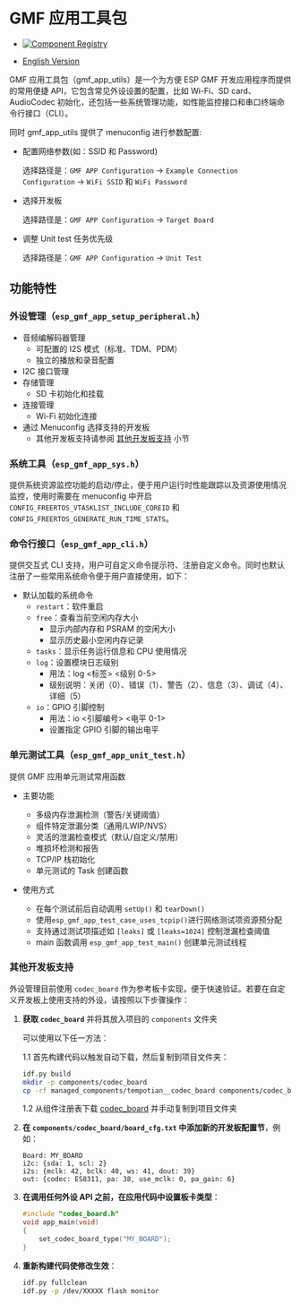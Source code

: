 # GMF 应用工具包

- [![Component Registry](https://components.espressif.com/components/espressif/gmf_app_utils/badge.svg)](https://components.espressif.com/components/espressif/gmf_app_utils)

- [English Version](./README.md)

GMF 应用工具包（gmf_app_utils）是一个为方便 ESP GMF 开发应用程序而提供的常用便捷 API，它包含常见外设设置的配置，比如 Wi-Fi、SD card、AudioCodec 初始化，还包括一些系统管理功能，如性能监控接口和串口终端命令行接口（CLI）。

同时 gmf_app_utils 提供了 menuconfig 进行参数配置:

- 配置网络参数(如：SSID 和 Password)

  选择路径是：`GMF APP Configuration` -> `Example Connection Configuration` -> `WiFi SSID` 和 `WiFi Password`

- 选择开发板

  选择路径是：`GMF APP Configuration` -> `Target Board`

- 调整 Unit test 任务优先级

  选择路径是：`GMF APP Configuration` -> `Unit Test`

## 功能特性

### 外设管理（`esp_gmf_app_setup_peripheral.h`）
- 音频编解码器管理
  - 可配置的 I2S 模式（标准、TDM、PDM）
  - 独立的播放和录音配置
- I2C 接口管理
- 存储管理
  - SD 卡初始化和挂载
- 连接管理
  - Wi-Fi 初始化连接
- 通过 Menuconfig 选择支持的开发板
  - 其他开发板支持请参阅 [其他开发板支持](#其他开发板支持) 小节

### 系统工具（`esp_gmf_app_sys.h`）
提供系统资源监控功能的启动/停止，便于用户运行时性能跟踪以及资源使用情况监控，使用时需要在 menuconfig 中开启 `CONFIG_FREERTOS_VTASKLIST_INCLUDE_COREID` 和 `CONFIG_FREERTOS_GENERATE_RUN_TIME_STATS`。

### 命令行接口（`esp_gmf_app_cli.h`）
提供交互式 CLI 支持，用户可自定义命令提示符、注册自定义命令。同时也默认注册了一些常用系统命令便于用户直接使用，如下：

- 默认加载的系统命令
  - `restart`：软件重启
  - `free`：查看当前空闲内存大小
    - 显示内部内存和 PSRAM 的空闲大小
    - 显示历史最小空闲内存记录
  - `tasks`：显示任务运行信息和 CPU 使用情况
  - `log`：设置模块日志级别
    - 用法：log <标签> <级别 0-5>
    - 级别说明：关闭（0）、错误（1）、警告（2）、信息（3）、调试（4）、详细（5）
  - `io`：GPIO 引脚控制
    - 用法：io <引脚编号> <电平 0-1>
    - 设置指定 GPIO 引脚的输出电平

### 单元测试工具（`esp_gmf_app_unit_test.h`）
提供 GMF 应用单元测试常用函数

- 主要功能
  - 多级内存泄漏检测（警告/关键阈值）
  - 组件特定泄漏分类（通用/LWIP/NVS）
  - 灵活的泄漏检查模式（默认/自定义/禁用）
  - 堆损坏检测和报告
  - TCP/IP 栈初始化
  - 单元测试的 Task 创建函数

- 使用方式
  - 在每个测试前后自动调用 `setUp()` 和 `tearDown()`
  - 使用`esp_gmf_app_test_case_uses_tcpip()`进行网络测试项资源预分配
  - 支持通过测试项描述如 `[leaks]` 或 `[leaks=1024]` 控制泄漏检查阈值
  - main 函数调用 `esp_gmf_app_test_main()` 创建单元测试线程

### 其他开发板支持

外设管理目前使用 `codec_board` 作为参考板卡实现，便于快速验证。若要在自定义开发板上使用支持的外设，请按照以下步骤操作：

1. **获取 `codec_board`** 并将其放入项目的 `components` 文件夹
   
   可以使用以下任一方法：
   
   1.1 首先构建代码以触发自动下载，然后复制到项目文件夹：
   ```bash
   idf.py build
   mkdir -p components/codec_board
   cp -rf managed_components/tempotian__codec_board components/codec_board
   ```
   
   1.2 从组件注册表下载 [codec_board](https://components.espressif.com/components/tempotian/codec_board/) 并手动复制到项目文件夹

2. **在 `components/codec_board/board_cfg.txt` 中添加新的开发板配置节**，例如：
   ```
   Board: MY_BOARD
   i2c: {sda: 1, scl: 2}
   i2s: {mclk: 42, bclk: 40, ws: 41, dout: 39}
   out: {codec: ES8311, pa: 38, use_mclk: 0, pa_gain: 6}
   ```

3. **在调用任何外设 API 之前，在应用代码中设置板卡类型**：
   ```c
   #include "codec_board.h"
   void app_main(void)
   {
       set_codec_board_type("MY_BOARD");
   }
   ```

4. **重新构建代码使修改生效**：
   ```bash
   idf.py fullclean
   idf.py -p /dev/XXXXX flash monitor
   ```
